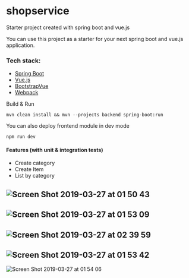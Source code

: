 # shopservice
Starter project created with spring boot and vue.js

You can use this project as a starter for your next spring boot and vue.js application.

### Tech stack:
- [Spring Boot](https://spring.io/projects/spring-boot)
- [Vue.js](https://vuejs.org/)
- [BootstrapVue](https://bootstrap-vue.js.org) 
- [Webpack](https://webpack.js.org/)

Build & Run

`mvn clean install && mvn --projects backend spring-boot:run`

You can also deploy frontend module in dev mode

`npm run dev`

#### Features (with unit & integration tests)

- Create category
- Create Item
- List by category

![Screen Shot 2019-03-27 at 01 50 43](https://user-images.githubusercontent.com/9063036/55040372-2378fb80-5039-11e9-8547-979030a04b37.png)
---
![Screen Shot 2019-03-27 at 01 53 09](https://user-images.githubusercontent.com/9063036/55040373-2378fb80-5039-11e9-9d9c-9ed448dc37b3.png)
---
![Screen Shot 2019-03-27 at 02 39 59](https://user-images.githubusercontent.com/9063036/55040498-b1ed7d00-5039-11e9-9036-54cb395bab6b.png)
---
![Screen Shot 2019-03-27 at 01 53 42](https://user-images.githubusercontent.com/9063036/55040375-2378fb80-5039-11e9-8182-f0574740583c.png)
---
![Screen Shot 2019-03-27 at 01 54 06](https://user-images.githubusercontent.com/9063036/55040376-24119200-5039-11e9-80fd-8ac45a692675.png)
